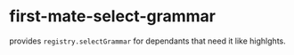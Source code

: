 # first-mate-select-grammar
provides `registry.selectGrammar` for dependants that need it like highlghts.
